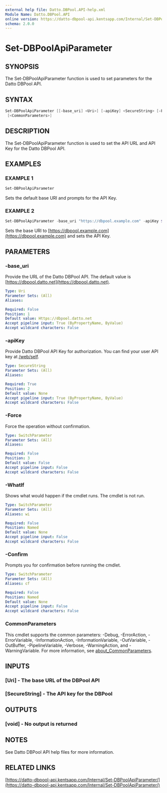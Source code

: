 ```yaml
---
external help file: Datto.DBPool.API-help.xml
Module Name: Datto.DBPool.API
online version: https://datto-dbpool-api.kentsapp.com/Internal/Set-DBPoolApiParameter/
schema: 2.0.0
---
```


# Set-DBPoolApiParameter

## SYNOPSIS

The Set-DBPoolApiParameter function is used to set parameters for the Datto DBPool API.

## SYNTAX

```PowerShell
Set-DBPoolApiParameter [[-base_uri] <Uri>] [-apiKey] <SecureString> [-Force] [-WhatIf] [-Confirm]
 [<CommonParameters>]
```

## DESCRIPTION

The Set-DBPoolApiParameter function is used to set the API URL and API Key for the Datto DBPool API.

## EXAMPLES

### EXAMPLE 1

```PowerShell
Set-DBPoolApiParameter
```

Sets the default base URI and prompts for the API Key.

### EXAMPLE 2

```PowerShell
Set-DBPoolApiParameter -base_uri "https://dbpool.example.com" -apiKey $secureString
```

Sets the base URI to [https://dbpool.example.com](https://dbpool.example.com) and sets the API Key.

## PARAMETERS

### -base_uri

Provide the URL of the Datto DBPool API.
The default value is [https://dbpool.datto.net](https://dbpool.datto.net).

```yaml
Type: Uri
Parameter Sets: (All)
Aliases:

Required: False
Position: 1
Default value: Https://dbpool.datto.net
Accept pipeline input: True (ByPropertyName, ByValue)
Accept wildcard characters: False
```

### -apiKey

Provide Datto DBPool API Key for authorization.
You can find your user API key at [/web/self](https://dbpool.datto.net/web/self).

```yaml
Type: SecureString
Parameter Sets: (All)
Aliases:

Required: True
Position: 2
Default value: None
Accept pipeline input: True (ByPropertyName, ByValue)
Accept wildcard characters: False
```

### -Force

Force the operation without confirmation.

```yaml
Type: SwitchParameter
Parameter Sets: (All)
Aliases:

Required: False
Position: 3
Default value: False
Accept pipeline input: False
Accept wildcard characters: False
```

### -WhatIf

Shows what would happen if the cmdlet runs.
The cmdlet is not run.

```yaml
Type: SwitchParameter
Parameter Sets: (All)
Aliases: wi

Required: False
Position: Named
Default value: None
Accept pipeline input: False
Accept wildcard characters: False
```

### -Confirm

Prompts you for confirmation before running the cmdlet.

```yaml
Type: SwitchParameter
Parameter Sets: (All)
Aliases: cf

Required: False
Position: Named
Default value: None
Accept pipeline input: False
Accept wildcard characters: False
```

### CommonParameters

This cmdlet supports the common parameters: -Debug, -ErrorAction, -ErrorVariable, -InformationAction, -InformationVariable, -OutVariable, -OutBuffer, -PipelineVariable, -Verbose, -WarningAction, and -WarningVariable. For more information, see [about_CommonParameters](http://go.microsoft.com/fwlink/?LinkID=113216).

## INPUTS

### [Uri] - The base URL of the DBPool API

### [SecureString] - The API key for the DBPool

## OUTPUTS

### [void] - No output is returned

## NOTES

See Datto DBPool API help files for more information.

## RELATED LINKS

[https://datto-dbpool-api.kentsapp.com/Internal/Set-DBPoolApiParameter/](https://datto-dbpool-api.kentsapp.com/Internal/Set-DBPoolApiParameter/)
